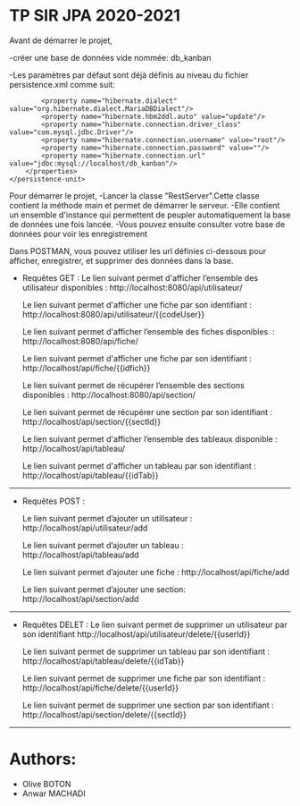 # TP SIR JPA 2020-2021 

Avant de démarrer le projet,

 -créer une base de données vide nommée: db_kanban
 
 -Les paramètres par défaut sont déjà définis au niveau du fichier persistence.xml
 comme suit:
   <persistence-unit name="dev" transaction-type="RESOURCE_LOCAL">
        <!-- <class>org.hibernate.ejb.test.Cat</class> -->
        <!--  <class>org.hibernate.ejb.test.Distributor</class> -->
        <!--  <class>org.hibernate.ejb.test.Item</class> -->
        <properties>
            <property name="hibernate.show_sql" value="true"/>

            <property name="hibernate.dialect" value="org.hibernate.dialect.MariaDBDialect"/>
            <property name="hibernate.hbm2ddl.auto" value="update"/>
            <property name="hibernate.connection.driver_class" value="com.mysql.jdbc.Driver"/>
            <property name="hibernate.connection.username" value="root"/>
            <property name="hibernate.connection.password" value=""/>
            <property name="hibernate.connection.url" value="jdbc:mysql://localhost/db_kanban"/>
        </properties>
    </persistence-unit>
    
Pour démarrer le projet,
 -Lancer la classe "RestServer".Cette classe contient la méthode main et permet de démarrer le serveur.
 -Elle contient un ensemble d'instance qui  permettent de peupler automatiquement  la base de données une fois lancée.
 -Vous pouvez ensuite consulter votre base de données pour voir les enregistrement
 
Dans POSTMAN, vous pouvez utiliser les url définies ci-dessous pour afficher, enregistrer, et supprimer des données dans la base.

- Requêtes GET :
   Le lien suivant permet d'afficher l’ensemble des utilisateur disponibles :
   http://localhost:8080/api/utilisateur/

   Le lien suivant permet d'afficher une fiche par son identifiant :
   http://localhost:8080/api/utilisateur/{{codeUser}}

   Le lien suivant permet d'afficher l’ensemble des fiches disponibles  :
   http://localhost:8080/api/fiche/

   Le lien suivant permet d'afficher une fiche par son identifiant :
    http://localhost/api/fiche/{{idfich}}

   Le lien suivant permet de récupérer l’ensemble des sections disponibles :
   http://localhost:8080/api/section/

   Le lien suivant permet de récupérer une section par son identifiant :
   http://localhost/api/section/{{sectId}}

   Le lien suivant permet d'afficher l’ensemble des tableaux disponible : http://localhost/api/tableau/

   Le lien suivant permet d'afficher un tableau par son identifiant :
   http://localhost/api/tableau/{{idTab}}



----------------------------------------------
- Requêtes  POST :

   Le lien suivant permet d’ajouter un utilisateur :
   http://localhost/api/utilisateur/add

   Le lien suivant permet d’ajouter un tableau :
   http://localhost/api/tableau/add

   Le lien suivant permet d’ajouter une fiche :
   http://localhost/api/fiche/add

   Le lien suivant permet d’ajouter une section:
   http://localhost/api/section/add

----------------------------------------------

- Requêtes DELET :
   Le lien suivant permet de supprimer un utilisateur par son identifiant
   http://localhost/api/utilisateur/delete/{{userId}}

   Le lien suivant permet de supprimer un tableau par son identifiant :
   http://localhost/api/tableau/delete/{{idTab}}

   Le lien suivant permet de supprimer une fiche par son identifiant :
   http://localhost/api/fiche/delete/{{userId}}

   Le lien suivant permet de supprimer une section par son identifiant :
   http://localhost/api/section/delete/{{sectId}}



----------------------------------------------

# Authors:
- Olive BOTON
- Anwar MACHADI
